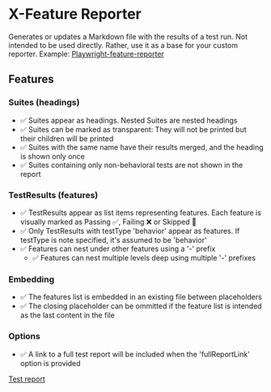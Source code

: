 # X-Feature Reporter
Generates or updates a Markdown file with the results of a test run.
Not intended to be used directly. Rather, use it as a base for your custom reporter.
Example:
[Playwright-feature-reporter](https://github.com/royk/playwright-feature-reporter)

<!-- playwright-feature-reporter--start -->
## Features
  ### Suites (headings)
  - :white_check_mark: Suites appear as headings. Nested Suites are nested headings
  - :white_check_mark: Suites can be marked as transparent: They will not be printed but their children will be printed
  - :white_check_mark: Suites with the same name have their results merged, and the heading is shown only once
  - :white_check_mark: Suites containing only non-behavioral tests are not shown in the report
  ### TestResults (features)
  - :white_check_mark: TestResults appear as list items representing features. Each feature is visually marked as Passing :white_check_mark:, Failing :x: or Skipped :construction:
  - :white_check_mark: Only TestResults with testType 'behavior' appear as features. If testType is note specified, it's assumed to be 'behavior'
  - :white_check_mark: Features can nest under other features using a '-' prefix
    - :white_check_mark: Features can nest multiple levels deep using multiple '-' prefixes
  ### Embedding
  - :white_check_mark: The features list is embedded in an existing file between placeholders
  - :white_check_mark: The closing placeholder can be ommitted if the feature list is intended as the last content in the file
  ### Options
  - :white_check_mark: A link to a full test report will be included when the 'fullReportLink' option is provided

[Test report](https://raw.githack.com/royk/x-feature-reporter/refs/heads/main/playwright-report/index.html)
